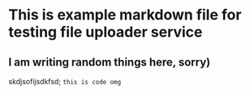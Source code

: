 # This is example markdown file for testing file uploader service

## I am writing random things here, sorry)

skdjsofijsdkfsd;
```this is code omg```
